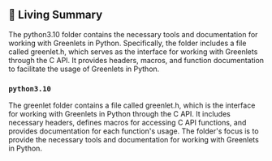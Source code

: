 

<!-- Living README Summary -->
## 🌳 Living Summary

The python3.10 folder contains the necessary tools and documentation for working with Greenlets in Python. Specifically, the folder includes a file called greenlet.h, which serves as the interface for working with Greenlets through the C API. It provides headers, macros, and function documentation to facilitate the usage of Greenlets in Python.


### `python3.10`

The greenlet folder contains a file called greenlet.h, which is the interface for working with Greenlets in Python through the C API. It includes necessary headers, defines macros for accessing C API functions, and provides documentation for each function's usage. The folder's focus is to provide the necessary tools and documentation for working with Greenlets in Python.

<!-- Living README Summary -->
